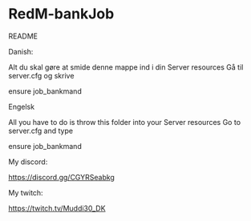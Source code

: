# RedM-bankJob
README

Danish: 

Alt du skal gøre at smide denne mappe ind i din Server resources
Gå til server.cfg og skrive 

ensure job_bankmand

Engelsk

All you have to do is throw this folder into your Server resources
Go to server.cfg and type

ensure job_bankmand


My discord: 

https://discord.gg/CGYRSeabkg

My twitch:

https://twitch.tv/Muddi30_DK
